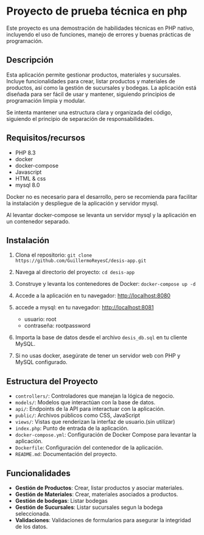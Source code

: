 # Proyecto de prueba técnica en php
Este proyecto es una demostración de habilidades técnicas en PHP nativo, incluyendo el uso de funciones, manejo de errores y buenas prácticas de programación.

## Descripción
Esta aplicación permite gestionar productos, materiales y sucursales. Incluye funcionalidades para crear, listar productos y materiales de productos, así como la gestión de sucursales y bodegas. La aplicación está diseñada para ser fácil de usar y mantener, siguiendo principios de programación limpia y modular.

Se intenta mantener una estructura clara y organizada del código, siguiendo el principio de separación de responsabilidades.

## Requisitos/recursos
- PHP 8.3
- docker
- docker-compose  
- Javascript
- HTML & css
- mysql 8.0

Docker no es necesario para el desarrollo, pero se recomienda para facilitar la instalación y despliegue de la aplicación y servidor mysql.

Al levantar docker-compose se levanta un servidor mysql y la aplicación en un contenedor separado.


## Instalación
1. Clona el repositorio:
    ```git clone https://github.com/GuillermoReyesC/desis-app.git```
2. Navega al directorio del proyecto:
    ```cd desis-app```
3. Construye y levanta los contenedores de Docker:
    ```docker-compose up -d```
4. Accede a la aplicación en tu navegador: [http://localhost:8080](http://localhost:8080)
5. accede a mysql: en tu navegador: [http://localhost:8081](http://localhost:8081)

    - usuario: root
    - contraseña: rootpassword

6. Importa la base de datos desde el archivo `desis_db.sql` en tu cliente MySQL.
7. Si no usas docker, asegúrate de tener un servidor web con PHP y MySQL configurado.

## Estructura del Proyecto

- `controllers/`: Controladores que manejan la lógica de negocio.
- `models/`: Modelos que interactúan con la base de datos.
- `api/`: Endpoints de la API para interactuar con la aplicación.
- `public/`: Archivos públicos como CSS, JavaScript
- `views/`: Vistas que renderizan la interfaz de usuario.(sin utilizar)
- `index.php`: Punto de entrada de la aplicación.
- `docker-compose.yml`: Configuración de Docker Compose para levantar la aplicación.
- `Dockerfile`: Configuración del contenedor de la aplicación.
- `README.md`: Documentación del proyecto.

## Funcionalidades
- **Gestión de Productos**: Crear, listar  productos y asociar materiales.
- **Gestión de Materiales**: Crear, materiales asociados a productos.
- **Gestión de bodegas**: Listar bodegas
- **Gestión de Sucursales**: Listar sucursales segun la bodega seleccionada.
- **Validaciones**: Validaciones de formularios para asegurar la integridad de los datos.


